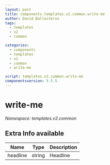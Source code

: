 ```yaml
---
layout: post
title: components.templates.v2.common.write-me
author: David Ballesteros
tags:
  - templates
  - v2
  - common

categories:
  - components
  - templates
  - v2
  - common
  - write-me

script: templates.v2.common.write-me
componentsversion: 5.5.5
---
```

# write-me

*Namespace: templates.v2.common*

## Extra Info available

| Name | Type | Description |
| --- | --- | --- |
| headline | string | Headline |
